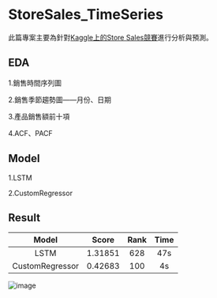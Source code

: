 # StoreSales_TimeSeries
此篇專案主要為針對[Kaggle上的Store Sales競賽](https://www.kaggle.com/competitions/store-sales-time-series-forecasting)進行分析與預測。

## EDA

1.銷售時間序列圖

2.銷售季節趨勢圖——月份、日期

3.產品銷售額前十項

4.ACF、PACF

## Model

1.LSTM

2.CustomRegressor

## Result

|Model|Score|Rank|Time|
|:----:|:----:|:----:|:----:|
|LSTM|1.31851|628|47s|
|CustomRegressor|0.42683|100|4s|

![image](https://github.com/XieYiZhi78/StoreSales_TimeSeries/assets/107387920/a324435f-c3bc-451c-a3c1-fd3d3ee25588)

